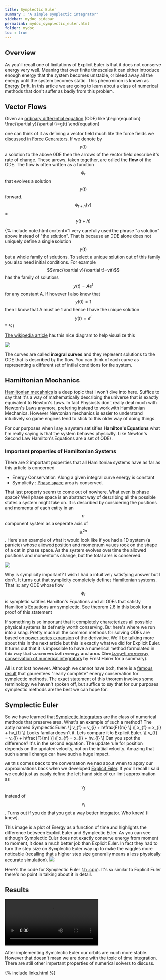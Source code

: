 ```yaml
---
title: Symplectic Euler
summary : "A simple symplectic integrator"
sidebar: mydoc_sidebar
permalink: mydoc_symplectic_euler.html
folder: mydoc
toc : true
---
```


## Overview
As you'll recall one of limitations of Explicit Euler is that it does not conserve energy very well. 
Meaning that over finite timescales it can either introduce enough energy that the system becomes unstable, or bleed away all the energy until the system becomes static.
This phenominon is known as [Energy Drift](https://en.wikipedia.org/wiki/Energy_drift).
In this article we are going to learn about a class of numerical methods that don't suffer as badly from this problem.

## Vector Flows
Given an [ordinary differential equation](https://en.wikipedia.org/wiki/Ordinary_differential_equation) (ODE) like 
\begin{equation}
\frac{\partial y}{\partial t}=g(t)
\end{equation} 

one can think of it as defining a vector field much like the force fields we discussed in [Force Generators](mydoc_force_generator.html). 
If we denote by $$y(t)$$ a solution to the above ODE then the arrows of the vector field describe it's rate of change.
These arrows, taken together, are called the **flow** of the ODE. 
The flow is often written as a function $$\phi_{t}$$ that evolves a solution $$y(t)$$ forward. $$\phi_{t+h}(y)$$ = $$y(t+h)$$

{% include note.html content="I very carefully used the phrase \"a solution\" above instead of \"the solution\". 
That is because an ODE alone does not uniquely define a single solution $$y(t)$$ but a whole family of solutions.
To select a unique solution out of this family you also need initial conditions. 
For example $$\frac{\partial y}{\partial t}=y(t)$$ has the family of solutions $$y(t) = Ae^{t}$$ for any constant A.
If however I also knew that $$y(0) = 1$$ then I know that A must be 1 and hence I have the unique solution $$y(t)=e^{t}$$" %}

[The wikipedia article](https://en.wikipedia.org/wiki/Integral_curve) has this nice diagram to help visualize this

<img src="./images/Symplectic Euler/Slope_Field.png" /> 

The curves are called **integral curves** and they represent solutions to the ODE that is described by the flow.
You can think of each curve as representing a different set of intiial conditions for the system.

## Hamiltonian Mechanics
[Hamiltonian mecahnics](https://en.wikipedia.org/wiki/Hamiltonian_mechanics) is a deep topic that I won't dive into here. 
Suffice to say that it's a way of mathematically describing the universe that is exactly equivalent to Newton's Laws.
In fact Physicsts don't really deal much with Newton's Laws anymore, prefering instead to work with Hamiltonian Mechanics. 
However Newtonian mechanics is easier to understand intuitively so game engines tend to stick to this older way of doing things.

For our purposes when I say a system satisifies **Hamilton's Equations** what I'm really saying is that the system behaves physically.
Like Newton's Second Law Hamilton's Equations are a set of ODEs. 

### Important properties of Hamiltonian Systems
There are 2 important properties that all Hamiltonian systems have as far as this article is concerned.
* Energy Conservation: Along a given integral curve energy is constant
* Symplicity : [Phase space](https://en.wikipedia.org/wiki/Phase_space) area is conserved. 

That last property seems to come out of nowhere. What even is phase space? 
Well phase space is an abstract way of describing all the possible states a system might take on. 
It is described by considering the positions and momenta of each entity in an $$n$$ component system as a seperate axis of $$\mathbb{R}^{2n}$$.
Here's an example of what it would look like if you had a 1D system (a particle) whose allowed position and momentum values took on the shape of a cat in phase space.
As the system evolves over time the allowed positions and momentums change, but the total area is conserved.

<img src="./images/Symplectic Euler/area_conservation.png" />

Why is symplicity important? I wish I had a intuitively satisfying answer but I don't.
It turns out that symplicity completely defines Hamiltonian systems.
That is: any ODE whose flow $$\phi_{t}$$ is sympletic satifies Hamilton's Equations and all ODEs that satisfy Hamilton's Equations are symplectic.
See theorem 2.6 in this [book](http://www.dmae.upct.es/~amat/simplecticos2.pdf) for a proof of this statement

If something is so important that it completely characterizes all possible physical systems its definetly worth conserving. But here's where we run into a snag. 
Pretty much all the common methods for solving ODEs are based on [power series expansion](https://en.wikipedia.org/wiki/Taylor_series) of the derivative. 
We'll be talking more about this in the next article but this is exactly what we did for Explicit Euler. 
It turns out that it is impossible to have a numerical method formulated in this way that conserves both energy and area. (See [Long-time energy conservation of numerical integrators](http://www.unige.ch/~hairer/preprints/santander.pdf) by Ernst Hairer for a summary).

All is not lost however. Although we cannot have both, there is a [famous result](https://www.researchgate.net/publication/226478865_On_the_Hamiltonian_interpolation_of_near-to-the_identity_symplectic_mappings_with_application_to_symplectic_integration_algorithms) that gaurentees "nearly complete" energy conservation for symplectic methods.
The exact statement of this theorem involves some terminology we haven't spoken off, but suffice to say that for our purposes symplectic methods are the best we can hope for.

## Symplectic Euler
So we have learned that [Symplectic Integrators](https://en.wikipedia.org/wiki/Symplectic_integrator) are the class of numerical methods that preserve area.
What's an example of such a method? The aptly named Symplectic Euler.
\\[
v_{f} = v_{i} + h\frac{F}{m}
\\]
\\[
x_{f} = x_{i} + hv_{f}
\\]
Looks familar doesn't it. Lets compare it to Explicit Euler.
\\[
v_{f} = v_{i} + h\frac{F}{m}
\\]
\\[
x_{f} = x_{i} + hv_{i}
\\]
Can you spot the difference? It's in the second equation. 
The update rule for position depends on the updated velocity, not on the intiial velocity.
Amazing that such a small change can have such a huge impact.

All this comes back to the conversation we had about when to apply our approximations back when we developed [Explicit Euler](mydoc_explicit_euler.html#position).
If you'll recall I said we could just as easily define the left hand side of our limit approximation as $$v_{f}$$ instead of $$v_{i}$$.
Turns out if you do that you get a way better integrator. Who knew! (I knew).

This image is a plot of Energy as a function of time and highlights the difference between Explicit Euler and Symplectic Euler. 
As you can see although Symplectic Euler does not exactly conserve energy from moment to moment, it does a much better job than Explicit Euler.
In fact they had to turn the step size on Symplectic Euler way up to make the wiggles more noticable (recalling that a higher step size generally means a less physically accurate simulation). 
<img src="./images/Symplectic Euler/near_energy_conservation.png" />



Here's the code for Symplectic Euler ([.h](https://github.com/AdamSturge/Engine/blob/blog_symplectic_euler/include/symplectic_euler.h),[.cpp](https://github.com/AdamSturge/Engine/blob/blog_symplectic_euler/symplectic_euler.cpp)). 
It's so similar to Explicit Euler there's no point in talking about it in detail.


## Results

<video controls>
    <source src="./images/Symplectic Euler/stable_orbit.webm" type="video/webm" />
</video>

After implementing Symplectic Euler our orbits are much more stable.
However that doesn't mean we are done with the topic of time integration.
There are still other important properties of numerical solvers to discuss. 
 
{% include links.html %}
